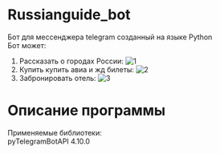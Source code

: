 # Russianguide_bot
Бот для мессенджера telegram созданный на языке Python<br />
Бот может:
1. Рассказать о городах России:
![1](https://user-images.githubusercontent.com/103204349/217545829-8896fb3f-a058-4145-856c-400971585c32.jpg)
2. Купить купить авиа и жд билеты:
![2](https://user-images.githubusercontent.com/103204349/217545824-42335130-13b8-4965-8ed2-e56973701575.jpg)
3. Забронировать отель:
![3](https://user-images.githubusercontent.com/103204349/217545806-69d9ded3-25ca-495c-aa1b-63c4e4727eba.jpg)
# Описание программы
Применяемые библиотеки:<br />
pyTelegramBotAPI 4.10.0 <br />
